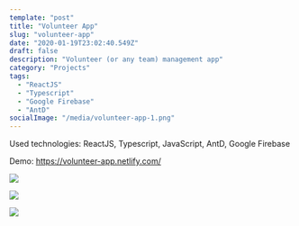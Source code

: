 ```yaml
---
template: "post"
title: "Volunteer App"
slug: "volunteer-app"
date: "2020-01-19T23:02:40.549Z"
draft: false
description: "Volunteer (or any team) management app"
category: "Projects"
tags:
  - "ReactJS"
  - "Typescript"
  - "Google Firebase"
  - "AntD"
socialImage: "/media/volunteer-app-1.png"
---
```


Used technologies: ReactJS, Typescript, JavaScript, AntD, Google Firebase

Demo: <https://volunteer-app.netlify.com/>


![](/media/volunteer-app-1.png)

![](/media/volunteer-app-2.png)

![](/media/volunteer-app-3.png)
